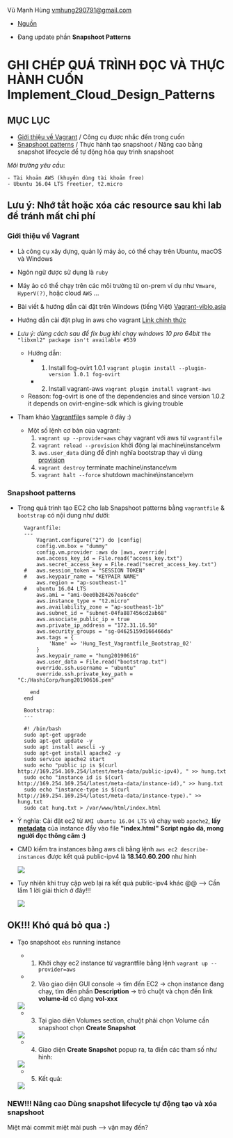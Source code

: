 Vũ Mạnh Hùng
vmhung290791@gmail.com
- [Nguồn](https://www.amazon.com/Implementing-Cloud-Design-Patterns-AWS-ebook/dp/B00WX3W43I)

- Đang update phần **Snapshoot Patterns**

# GHI CHÉP QUÁ TRÌNH ĐỌC VÀ THỰC HÀNH CUỐN Implement_Cloud_Design_Patterns
## MỤC LỤC
- [Giới thiệu về Vagrant](https://github.com/hungran/AWS-ghichep-implementing-cloud-design-patterns#gi%E1%BB%9Bi-thi%E1%BB%87u-v%E1%BB%81-vagrant) / Công cụ được nhắc đến trong cuốn
- [Snapshoot patterns](https://github.com/hungran/AWS-ghichep-implementing-cloud-design-patterns#snapshoot-patterns) / Thực hành tạo snapshoot / Nâng cao bằng snapshot lifecycle để tự động hóa quy trình snapshoot

*Môi trường yêu cầu*:

	- Tài khoản AWS (khuyên dùng tài khoản free)
	- Ubuntu 16.04 LTS freetier, t2.micro
## Lưu ý: Nhớ tắt hoặc xóa các resource sau khi lab để tránh mất chi phí

### Giới thiệu về Vagrant
- Là công cụ xây dựng, quản lý máy ảo, có thể chạy trên Ubuntu, macOS và Windows
- Ngôn ngữ được sử dụng là `ruby`
- Máy ảo có thể chạy trên các môi trường từ on-prem ví dụ như `Vmware`, `HyperV(?)`, hoặc cloud `AWS` ...
- Bài viết & hướng dẫn cài đặt trên Windows (tiếng Việt) [Vagrant-viblo.asia](https://viblo.asia/p/tim-hieu-vagrant-phan-1-1l0rvmDQGyqA)
- Hướng dẫn cài đặt plug in aws cho vagrant [Link chính thức](https://github.com/mitchellh/vagrant-aws)
- *Lưu ý: dùng cách sau để fix bug khi chạy windows 10 pro 64bit*
	`The "libxml2" package isn't available #539`
	- Hướng dẫn:
		- 1. Install fog-ovirt 1.0.1
			`vagrant plugin install --plugin-version 1.0.1 fog-ovirt`
		- 2. Install vagrant-aws
			`vagrant plugin install vagrant-aws`
	- Reason: fog-ovirt is one of the dependencies and since version 1.0.2 it depends on ovirt-engine-sdk which is giving trouble

- Tham khảo [Vagrantfile](https://github.com/hungran/AWS-ghichep-implementing-cloud-design-patterns/blob/master/Vagrantfile)s sample ở đây :)
	- Một số lệnh cơ bản của vagrant:
		1. `vagrant up --provider=aws` chạy vagrant với aws từ `vagrantfile`
		2. `vagrant reload --provision` khởi động lại machine\instance\vm
		3. `aws.user_data` dùng để định nghĩa bootstrap thay vì dùng [provision](https://www.vagrantup.com/intro/getting-started/provisioning.html)
		4. `vagrant destroy` terminate machine\instance\vm
		5. `vagrant halt --force` shutdown machine\instance\vm
### Snapshoot patterns
- Trong quá trình tạo EC2 cho lab Snapshoot patterns bằng `vagrantfile` & `bootstrap` có nội dung như dưới:
		
		Vagrantfile:
		---
			Vagrant.configure("2") do |config|
			config.vm.box = "dummy"
			config.vm.provider :aws do |aws, override|
			aws.access_key_id = File.read("access_key.txt")
			aws.secret_access_key = File.read("secret_access_key.txt")
		#	aws.session_token = "SESSION TOKEN"
		#	aws.keypair_name = "KEYPAIR NAME"
			aws.region = "ap-southeast-1"
		#	ubuntu 16.04 LTS
			aws.ami = "ami-0ee0b284267ea6cde"
			aws.instance_type = "t2.micro"
			aws.availability_zone = "ap-southeast-1b"
			aws.subnet_id = "subnet-04fa887456cd2ab68"
			aws.associate_public_ip = true
			aws.private_ip_address = "172.31.16.50"
			aws.security_groups = "sg-04625159d166466da"
			aws.tags = {
				'Name' => 'Hung_Test_Vagrantfile_Bootstrap_02'
			}
			aws.keypair_name = "hung20190616"
			aws.user_data = File.read("bootstrap.txt")
			override.ssh.username = "ubuntu"
			override.ssh.private_key_path = "C:/HashiCorp/hung20190616.pem"
			
		  end
		end
		
		Bootstrap: 
		---
		
		#! /bin/bash
		sudo apt-get upgrade
		sudo apt-get update -y
		sudo apt install awscli -y
		sudo apt-get install apache2 -y
		sudo service apache2 start
		sudo echo "public ip is $(curl http://169.254.169.254/latest/meta-data/public-ipv4), " >> hung.txt	
		sudo echo "instance id is $(curl  http://169.254.169.254/latest/meta-data/instance-id)," >> hung.txt
		sudo echo "instance-type is $(curl  http://169.254.169.254/latest/meta-data/instance-type)." >> hung.txt
		sudo cat hung.txt > /var/www/html/index.html
		
- Ý nghĩa: Cài đặt ec2 từ `AMI ubuntu 16.04 LTS` và chạy web `apache2`, **lấy [metadata](https://docs.aws.amazon.com/AWSEC2/latest/UserGuide/instancedata-data-retrieval.html)** của instance đẩy vào file **"index.html"** **Script ngáo đá, mong người đọc thông cãm :)**

- CMD kiểm tra instances bằng aws cli bằng lệnh `aws ec2 describe-instances` được kết quả public-ipv4 là **18.140.60.200** như hình
		
	<img src ="https://imgur.com/TO2tulA.jpg">

- Tuy nhiên khi truy cập web lại ra kết quả public-ipv4 khác @@ --> Cần lắm 1 lời giải thích ở đây!!!

	<img src ="https://imgur.com/Gm0ZqDO.jpg">

## OK!!! Khó quá bỏ qua :)

- Tạo snapshoot `ebs` running instance
	- 1. Khởi chạy ec2 instance từ vagrantfile bằng lệnh `vagrant up --provider=aws`
	- 2. Vào giao diện GUI console -> tìm đến EC2 -> chọn instance đang chạy, tìm đến phần **Description** -> trỏ chuột và chọn đến link **volume-id** có dạng **vol-xxx**
	
	<img src ="https://imgur.com/dPORWBp.jpg">
	
	- 3. Tại giao diện Volumes section, chuột phải chọn Volume cần snapshoot chọn **Create Snapshot**
		
	<img src ="https://imgur.com/iLGIEo3.jpg">
	
	- 4. Giao diện **Create Snapshot** popup ra, ta điền các tham số như hình:	
		
	<img src ="https://imgur.com/M2yB2C4.jpg">
	
	- 5. Kết quả:
	
	<img src ="https://imgur.com/HJ6cCnW.jpg">
		
### NEW!!! Nâng cao Dùng snapshot lifecycle tự động tạo và xóa snapshoot
Miệt mài commit miệt mài push --> vận may đến?
